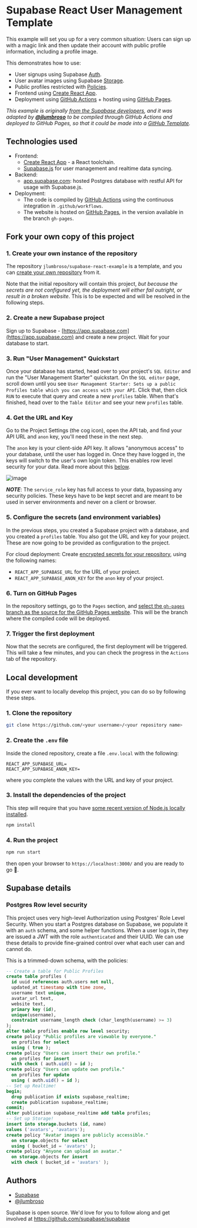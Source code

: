 # Supabase React User Management Template

This example will set you up for a very common situation: Users can sign up with a magic link and then update their account with public profile information, including a profile image.

This demonstrates how to use:

- User signups using Supabase [Auth](https://supabase.com/auth).
- User avatar images using Supabase [Storage](https://supabase.com/storage).
- Public profiles restricted with [Policies](https://supabase.com/docs/guides/auth#policies).
- Frontend using [Create React App](https://reactjs.org/docs/create-a-new-react-app.html).
- Deployment using [GitHub Actions](https://docs.github.com/en/actions) + hosting using [GitHub Pages](https://pages.github.com/).

_This example is originally [from the Supabase developers](https://github.com/supabase/supabase/tree/master/examples/user-management/react-user-management), and it was adapted by [**@jlumbroso**](https://github.com/jlumbroso) to be compiled through GitHub Actions and deployed to GitHub Pages, so that it could be made into a [GitHub Template](https://docs.github.com/en/repositories/creating-and-managing-repositories/creating-a-template-repository)._

## Technologies used

- Frontend:
  - [Create React App](https://reactjs.org/docs/create-a-new-react-app.html) - a React toolchain.
  - [Supabase.js](https://supabase.com/docs/library/getting-started) for user management and realtime data syncing.
- Backend:
  - [app.supabase.com](https://app.supabase.com/): hosted Postgres database with restful API for usage with Supabase.js.
- Deployment:
  - The code is compiled by [GitHub Actions](https://docs.github.com/en/actions) using the continuous integration in `.github/workflows`.
  - The website is hosted on [GitHub Pages](https://pages.github.com/), in the version available in the branch `gh-pages`.

## Fork your own copy of this project

### 1. Create your own instance of the repository

The repository `jlumbroso/supabase-react-example` is a template, and you can [create your own repository](https://docs.github.com/en/repositories/creating-and-managing-repositories/creating-a-repository-from-a-template) from it.

Note that the initial repository will contain this project, _but because the secrets are not configured yet, the deployment will either fail outright, or result in a broken website_. This is to be expected and will be resolved in the following steps.

### 2. Create a new Supabase project

Sign up to Supabase - [https://app.supabase.com](https://app.supabase.com) and create a new project. Wait for your database to start.

### 3. Run "User Management" Quickstart

Once your database has started, head over to your project's `SQL Editor` and run the "User Management Starter" quickstart. On the `SQL editor` page, scroll down until you see `User Management Starter: Sets up a public Profiles table which you can access with your API`. Click that, then click `RUN` to execute that query and create a new `profiles` table. When that's finished, head over to the `Table Editor` and see your new `profiles` table.

### 4. Get the URL and Key

Go to the Project Settings (the cog icon), open the API tab, and find your API URL and `anon` key, you'll need these in the next step.

The `anon` key is your client-side API key. It allows "anonymous access" to your database, until the user has logged in. Once they have logged in, the keys will switch to the user's own login token. This enables row level security for your data. Read more about this [below](#postgres-row-level-security).

![image](https://user-images.githubusercontent.com/10214025/88916245-528c2680-d298-11ea-8a71-708f93e1ce4f.png)

**_NOTE_**: The `service_role` key has full access to your data, bypassing any security policies. These keys have to be kept secret and are meant to be used in server environments and never on a client or browser.

### 5. Configure the secrets (and environment variables)

In the previous steps, you created a Supabase project with a database, and you created a `profiles` table. You also got the URL and key for your project. These are now going to be provided as configuration to the project.

For cloud deployment: Create [encrypted secrets for your repository](https://docs.github.com/en/actions/security-guides/encrypted-secrets#creating-encrypted-secrets-for-a-repository), using the following names:

- `REACT_APP_SUPABASE_URL` for the URL of your project.
- `REACT_APP_SUPABASE_ANON_KEY` for the `anon` key of your project.

### 6. Turn on GitHub Pages

In the repository settings, go to the `Pages` section, and [select the `gh-pages` branch as the source for the GitHub Pages website](https://docs.github.com/en/pages/getting-started-with-github-pages/configuring-a-publishing-source-for-your-github-pages-site#publishing-from-a-branch). This will be the branch where the compiled code will be deployed.

### 7. Trigger the first deployment

Now that the secrets are configured, the first deployment will be triggered. This will take a few minutes, and you can check the progress in the `Actions` tab of the repository.

## Local development

If you ever want to locally develop this project, you can do so by following these steps.

### 1. Clone the repository

```bash
git clone https://github.com/<your username>/<your repository name>
```

### 2. Create the `.env` file

Inside the cloned repository, create a file `.env.local` with the following:

```
REACT_APP_SUPABASE_URL=
REACT_APP_SUPABASE_ANON_KEY=
```

where you complete the values with the URL and key of your project.

### 3. Install the dependencies of the project

This step will require that you have [some recent version of Node.js locally installed](https://nodejs.org/en/).

```bash
npm install
```

### 4. Run the project

```bash
npm run start
```

then open your browser to `https://localhost:3000/` and you are ready to go 🚀.

## Supabase details

### Postgres Row level security

This project uses very high-level Authorization using Postgres' Role Level Security.
When you start a Postgres database on Supabase, we populate it with an `auth` schema, and some helper functions.
When a user logs in, they are issued a JWT with the role `authenticated` and their UUID.
We can use these details to provide fine-grained control over what each user can and cannot do.

This is a trimmed-down schema, with the policies:

```sql
-- Create a table for Public Profiles
create table profiles (
  id uuid references auth.users not null,
  updated_at timestamp with time zone,
  username text unique,
  avatar_url text,
  website text,
  primary key (id),
  unique(username),
  constraint username_length check (char_length(username) >= 3)
);
alter table profiles enable row level security;
create policy "Public profiles are viewable by everyone."
  on profiles for select
  using ( true );
create policy "Users can insert their own profile."
  on profiles for insert
  with check ( auth.uid() = id );
create policy "Users can update own profile."
  on profiles for update
  using ( auth.uid() = id );
-- Set up Realtime!
begin;
  drop publication if exists supabase_realtime;
  create publication supabase_realtime;
commit;
alter publication supabase_realtime add table profiles;
-- Set up Storage!
insert into storage.buckets (id, name)
values ('avatars', 'avatars');
create policy "Avatar images are publicly accessible."
  on storage.objects for select
  using ( bucket_id = 'avatars' );
create policy "Anyone can upload an avatar."
  on storage.objects for insert
  with check ( bucket_id = 'avatars' );
```

## Authors

- [Supabase](https://supabase.com)
- [@jlumbroso](https://www.github.com/jlumbroso)

Supabase is open source. We'd love for you to follow along and get involved at https://github.com/supabase/supabase
